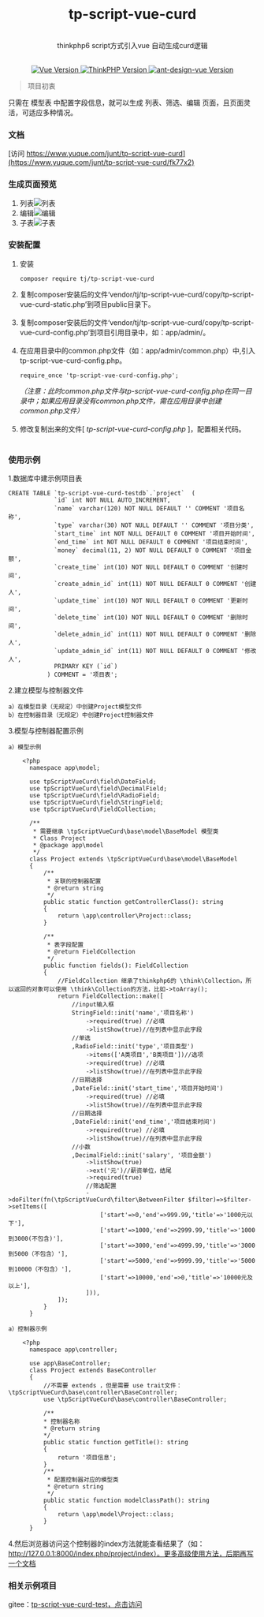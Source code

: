 <div align="center">
 <br>
<h1 align="center">tp-script-vue-curd</h1>
 <br>
thinkphp6 script方式引入vue 自动生成curd逻辑
 <br>
</div>
 <br>
<p align="center">
    <a href="#">
        <img src="https://img.shields.io/badge/Vue-3.0.0+-green.svg" alt="Vue Version">
    </a>
    <a href="#">
        <img src="https://img.shields.io/badge/ThinkPHP-6.0.0+-green.svg" alt="ThinkPHP Version">
    </a>
      <a href="#">
        <img src="https://img.shields.io/badge/ant design vue-2.0.0+-green.svg" alt="ant-design-vue Version">
    </a>
</p>

> 项目初衷

只需在 模型表 中配置字段信息，就可以生成 列表、筛选、编辑 页面，且页面灵活，可适应多种情况。


### 文档
[访问 https://www.yuque.com/junt/tp-script-vue-curd](https://www.yuque.com/junt/tp-script-vue-curd/fk77x2)

### 生成页面预览

1. 列表![列表](https://images.gitee.com/uploads/images/2021/0127/142357_7b7ac128_370098.png "1.png")
2. 编辑![编辑](https://images.gitee.com/uploads/images/2021/0127/142742_07cc8b32_370098.png "2.png")
3. 子表![子表](https://images.gitee.com/uploads/images/2021/0127/142758_e14af033_370098.png "3.png")

### 安装配置


   1. 安装
        ```
        composer require tj/tp-script-vue-curd
        ```
   2. 复制composer安装后的文件‘vendor/tj/tp-script-vue-curd/copy/tp-script-vue-curd-static.php’到项目public目录下。<br><br>
   3. 复制composer安装后的文件‘vendor/tj/tp-script-vue-curd/copy/tp-script-vue-curd-config.php’到项目引用目录中，如：app/admin/。<br><br>
   4. 在应用目录中的common.php文件（如：app/admin/common.php）中,引入tp-script-vue-curd-config.php。
        ```
        require_once 'tp-script-vue-curd-config.php';
        ```
      _（注意：此时common.php文件与tp-script-vue-curd-config.php在同一目录中；如果应用目录没有common.php文件，需在应用目录中创建common.php文件）_
      <br><br>
   5. 修改复制出来的文件[ _tp-script-vue-curd-config.php_ ]，配置相关代码。<br><br>


### 使用示例

1.数据库中建示例项目表

    CREATE TABLE `tp-script-vue-curd-testdb`.`project`  (
                 `id` int NOT NULL AUTO_INCREMENT,
                 `name` varchar(120) NOT NULL DEFAULT '' COMMENT '项目名称',
                 `type` varchar(30) NOT NULL DEFAULT '' COMMENT '项目分类',
                 `start_time` int NOT NULL DEFAULT 0 COMMENT '项目开始时间',
                 `end_time` int NOT NULL DEFAULT 0 COMMENT '项目结束时间',
                 `money` decimal(11, 2) NOT NULL DEFAULT 0 COMMENT '项目金额',
                 `create_time` int(10) NOT NULL DEFAULT 0 COMMENT '创建时间',
                 `create_admin_id` int(11) NOT NULL DEFAULT 0 COMMENT '创建人',
                 `update_time` int(10) NOT NULL DEFAULT 0 COMMENT '更新时间',
                 `delete_time` int(10) NOT NULL DEFAULT 0 COMMENT '删除时间',
                 `delete_admin_id` int(11) NOT NULL DEFAULT 0 COMMENT '删除人',
                 `update_admin_id` int(11) NOT NULL DEFAULT 0 COMMENT '修改人',
                 PRIMARY KEY (`id`)
               ) COMMENT = '项目表';


2.建立模型与控制器文件

    a）在模型目录（无规定）中创建Project模型文件
    b）在控制器目录（无规定）中创建Project控制器文件


3.模型与控制器配置示例

    a）模型示例

        <?php
          namespace app\model;

          use tpScriptVueCurd\field\DateField;
          use tpScriptVueCurd\field\DecimalField;
          use tpScriptVueCurd\field\RadioField;
          use tpScriptVueCurd\field\StringField;
          use tpScriptVueCurd\FieldCollection;
          
          /**
           * 需要继承 \tpScriptVueCurd\base\model\BaseModel 模型类
           * Class Project
           * @package app\model
           */
          class Project extends \tpScriptVueCurd\base\model\BaseModel
          {
              /**
               * 关联的控制器配置
               * @return string
               */
              public static function getControllerClass(): string
              {
                  return \app\controller\Project::class;
              }

              /**
               * 表字段配置
               * @return FieldCollection
               */
              public function fields(): FieldCollection
              {
                  //FieldCollection 继承了thinkphp6的 \think\Collection，所以返回的对象可以使用 \think\Collection的方法，比如->toArray();
                  return FieldCollection::make([
                      //input输入框
                      StringField::init('name','项目名称')
                          ->required(true) //必填
                          ->listShow(true)//在列表中显示此字段
                      //单选
                      ,RadioField::init('type','项目类型')
                          ->items(['A类项目','B类项目'])//选项
                          ->required(true) //必填
                          ->listShow(true)//在列表中显示此字段
                      //日期选择
                      ,DateField::init('start_time','项目开始时间')
                          ->required(true) //必填
                          ->listShow(true)//在列表中显示此字段
                      //日期选择
                      ,DateField::init('end_time','项目结束时间')
                          ->required(true) //必填
                          ->listShow(true)//在列表中显示此字段
                      //小数
                      ,DecimalField::init('salary', '项目金额')
                          ->listShow(true)
                          ->ext('元')//薪资单位，结尾
                          ->required(true)
                          //筛选配置
                          ->doFilter(fn(\tpScriptVueCurd\filter\BetweenFilter $filter)=>$filter->setItems([
                              ['start'=>0,'end'=>999.99,'title'=>'1000元以下'],
                              ['start'=>1000,'end'=>2999.99,'title'=>'1000到3000(不包含)'],
                              ['start'=>3000,'end'=>4999.99,'title'=>'3000到5000（不包含）'],
                              ['start'=>5000,'end'=>9999.99,'title'=>'5000到10000（不包含）'],
                              ['start'=>10000,'end'=>0,'title'=>'10000元及以上'],
                          ])),
                  ]);
              }
          }

    a）控制器示例

        <?php
          namespace app\controller;
          
          use app\BaseController;
          class Project extends BaseController
          {
              //不需要 extends ，但是需要 use trait文件：\tpScriptVueCurd\base\controller\BaseController;
              use \tpScriptVueCurd\base\controller\BaseController;

              /**
              * 控制器名称
              * @return string
              */
              public static function getTitle(): string
              {
                  return '项目信息';
              }
              /**
               * 配置控制器对应的模型类
               * @return string
               */
              public static function modelClassPath(): string
              {
                  return \app\model\Project::class;
              }
          }


  4.然后浏览器访问这个控制器的index方法就能查看结果了（如：http://127.0.0.1:8000/index.php/project/index）。更多高级使用方法，后期再写一个文档

### 相关示例项目

gitee：[tp-script-vue-curd-test，点击访问](https://gitee.com/tjztjspz/tp-script-vue-curd-test)

